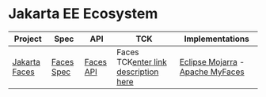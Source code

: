 # Jakarta EE Ecosystem


| Project | Spec | API | TCK | Implementations
|--|--|--|--|--|
| [Jakarta Faces](https://projects.eclipse.org/projects/ee4j.faces) | [Faces Spec](https://github.com/jakartaee/faces/tree/master/spec) | [Faces API](https://github.com/jakartaee/faces/tree/master/api) | Faces TCK[enter link description here](https://github.com/jakartaee/faces/tree/master/tck) | [Eclipse Mojarra](https://github.com/eclipse-ee4j/mojarra) - [Apache MyFaces](https://github.com/apache/myfaces)

